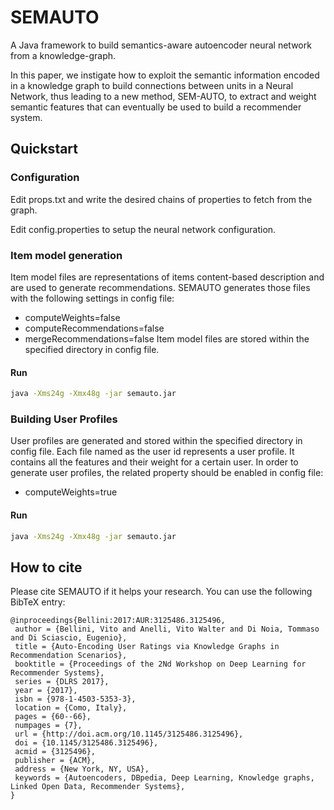 # SEMAUTO
A Java framework to build semantics-aware autoencoder neural network from a knowledge-graph.


In this paper, we
instigate how to exploit the semantic information encoded in a
knowledge graph to build connections between units in a Neural
Network, thus leading to a new method, SEM-AUTO, to extract and
weight semantic features that can eventually be used to build a recommender
system. 

## Quickstart

### Configuration

Edit props.txt and write the desired chains of properties to fetch from the graph.

Edit config.properties to setup the neural network configuration.

### Item model generation

Item model files are representations of items content-based description and are used to generate recommendations.
SEMAUTO generates those files with the following settings in config file:
- computeWeights=false
- computeRecommendations=false
- mergeRecommendations=false
Item model files are stored within the specified directory in config file.

#### Run
```bash
java -Xms24g -Xmx48g -jar semauto.jar
```

### Building User Profiles

User profiles are generated and stored within the specified directory in config file. Each file named as the user id represents a user profile. It contains all the features and their weight for a certain user.
In order to generate user profiles, the related property should be enabled in config file:
- computeWeights=true

#### Run
```bash
java -Xms24g -Xmx48g -jar semauto.jar
```

## How to cite
Please cite SEMAUTO if it helps your research. You can use the following BibTeX entry:
```
@inproceedings{Bellini:2017:AUR:3125486.3125496,
 author = {Bellini, Vito and Anelli, Vito Walter and Di Noia, Tommaso and Di Sciascio, Eugenio},
 title = {Auto-Encoding User Ratings via Knowledge Graphs in Recommendation Scenarios},
 booktitle = {Proceedings of the 2Nd Workshop on Deep Learning for Recommender Systems},
 series = {DLRS 2017},
 year = {2017},
 isbn = {978-1-4503-5353-3},
 location = {Como, Italy},
 pages = {60--66},
 numpages = {7},
 url = {http://doi.acm.org/10.1145/3125486.3125496},
 doi = {10.1145/3125486.3125496},
 acmid = {3125496},
 publisher = {ACM},
 address = {New York, NY, USA},
 keywords = {Autoencoders, DBpedia, Deep Learning, Knowledge graphs, Linked Open Data, Recommender Systems},
} 
```
